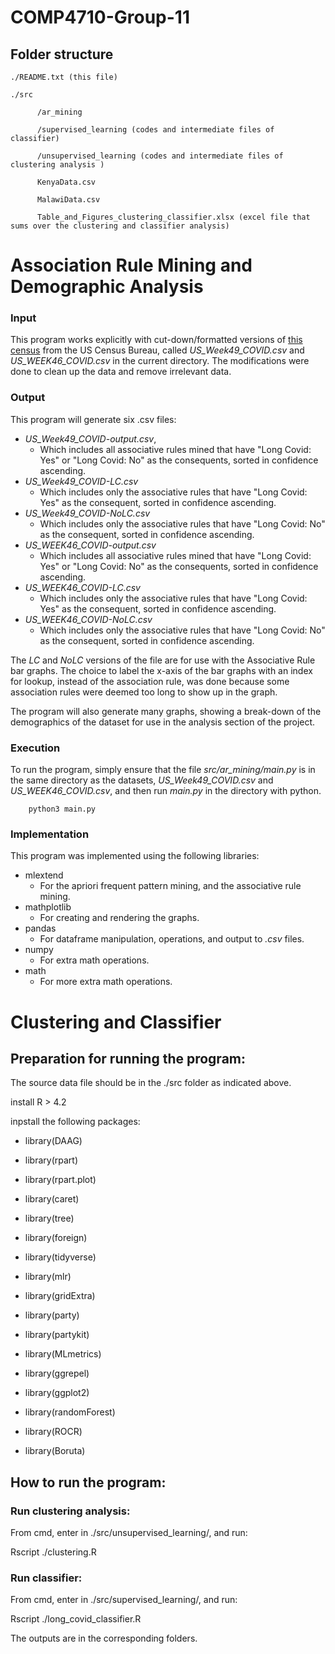 # COMP4710-Group-11

## Folder structure
```
./README.txt (this file)

./src

      /ar_mining
	  
      /supervised_learning (codes and intermediate files of classifier)

      /unsupervised_learning (codes and intermediate files of clustering analysis )

      KenyaData.csv

      MalawiData.csv

      Table_and_Figures_clustering_classifier.xlsx (excel file that sums over the clustering and classifier analysis)
```

# Association Rule Mining and Demographic Analysis

### Input
This program works explicitly with cut-down/formatted versions of [this census](https://www.census.gov/programs-surveys/household-pulse-survey/datasets.html) from the US Census Bureau, called _US_Week49_COVID.csv_  and _US_WEEK46_COVID.csv_ in the current directory.
The modifications were done to clean up the data and remove irrelevant data. 
### Output
This program will generate six .csv files:
* _US_Week49_COVID-output.csv_,
  * Which includes all associative rules mined that have "Long Covid: Yes" or "Long Covid: No" as the consequents, sorted in confidence ascending.
* _US_Week49_COVID-LC.csv_
  * Which includes only the associative rules that have "Long Covid: Yes" as the consequent, sorted in confidence ascending.
* _US_Week49_COVID-NoLC.csv_
  * Which includes only the associative rules that have "Long Covid: No" as the consequent, sorted in confidence ascending.
* _US_WEEK46_COVID-output.csv_
   * Which includes all associative rules mined that have "Long Covid: Yes" or "Long Covid: No" as the consequents, sorted in confidence ascending.
* _US_WEEK46_COVID-LC.csv_
  * Which includes only the associative rules that have "Long Covid: Yes" as the consequent, sorted in confidence ascending.
* _US_WEEK46_COVID-NoLC.csv_
  * Which includes only the associative rules that have "Long Covid: No" as the consequent, sorted in confidence ascending.

The *LC* and *NoLC* versions of the file are for use with the Associative Rule bar graphs. The choice to label the x-axis of the bar graphs with an index for lookup, instead of the association rule, was done because some association rules were deemed too long to show up in the graph.

The program will also generate many graphs, showing a break-down of the demographics of the dataset for use in the analysis section of the project.

### Execution
To run the program, simply ensure that the file *src/ar_mining/main.py* is in the same directory as the datasets, *US_Week49_COVID.csv* and *US_WEEK46_COVID.csv*, and then run *main.py* in the directory with python.

        python3 main.py
		
### Implementation
This program was implemented using the following libraries:
* mlextend
  * For the apriori frequent pattern mining, and the associative rule mining.
* mathplotlib
  * For creating and rendering the graphs.
* pandas
  * For dataframe manipulation, operations, and output to *.csv* files.
* numpy
  * For extra math operations.
* math
  * For more extra math operations.

# Clustering and Classifier
## Preparation for running the program:
The source data file should be in the ./src folder as indicated above.

install R > 4.2


inpstall the following packages:

 * library(DAAG)

 * library(rpart)

 * library(rpart.plot)

 * library(caret)

 * library(tree)

 * library(foreign)

 * library(tidyverse)

 * library(mlr)

 * library(gridExtra)

 * library(party)

 * library(partykit)

 * library(MLmetrics)

 * library(ggrepel)

 * library(ggplot2)

 * library(randomForest)

 * library(ROCR)

 * library(Boruta)

## How to run the program:

### Run clustering analysis:
From cmd, enter in ./src/unsupervised_learning/, and run:

Rscript ./clustering.R

### Run classifier:
From cmd, enter in ./src/supervised_learning/, and run:

Rscript ./long_covid_classifier.R

The outputs are in the corresponding folders.
